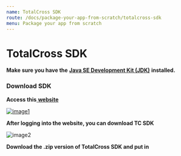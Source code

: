 ```yaml
---
name: TotalCross SDK
route: /docs/package-your-app-from-scratch/totalcross-sdk
menu: Package your app from scratch
---
```


# TotalCross SDK

<!-- {% hint style="warning" %} -->

**Make sure you have the** [**Java SE Development Kit \(JDK\)**](https://app.gitbook.com/@totalcross/s/playbook/learn-totalcross/getting-started/basic-requirements#install-java-se-development-kit-jdk) **installed.**

<!-- {% endhint %} -->

### Download SDK

**Access this**[ **website**](http://www.superwaba.net/SDKRegistrationService/)

[![image1](https://lh4.googleusercontent.com/XGDkS9ckDHTInGeZVCKPC1aSwdqqUFE0uc84WrCyYdakYZ793u0j8krhfqp0hAZZHRKoL6T-D76S2uvrzkaP4YS7gMKP7SpPPrU_2t_ideor-ZYqJXy23icMKkSH8JI4qqX6-7LG)](http://www.superwaba.net/SDKRegistrationService/)

**After logging into the website, you can download TC SDK**

![image2](https://lh5.googleusercontent.com/-wzvsRGNjvCtEvheiHjY-9NXxQAaUQ5yAmc4ne7wMb_lxkMoWzZ71797s45gdRnboICn3l9VouXFLUECIY4wkj7kpBI-duHcWEhVTu9VAE95sPTZptQkO1zTkKQUu96mPqfOETFe)

**Download the .zip version of TotalCross SDK and put in**
